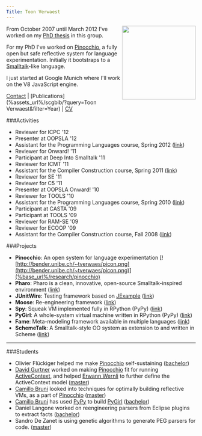 ```yaml
---
Title: Toon Verwaest
---
```


<span class="passfoto" style="float: right"><img src="http://www.iam.unibe.ch/~verwaest/images/firenze.jpg" style="width: 14em"/></span>
From October 2007 until March 2012 I've worked on my [PhD thesis](http://scg.unibe.ch/scgbib?query=Verw12a&display=abstract) in this group.

For my PhD I've worked on [Pinocchio](%base_url%/research/pinocchio), a fully open but safe reflective system for language experimentation. Initially it bootstraps to a [Smalltalk](http://www.pharo-project.org)-like language.

I just started at Google Munich where I'll work on the V8 JavaScript engine.

[Contact](%base_url%/staff/toonverwaest/contact) | [Publications](%assets_url%/scgbib/?query=Toon Verwaest&filter=Year) | [CV](%base_url%/staff/toonverwaest/cv)

###Activities


-  Reviewer for ICPC '12
-  Presenter at OOPSLA '12
-  Assistant for the Programming Languages course, Spring 2012 ([link](%base_url%/teaching/pl))
-  Reviewer for Onward! '11
-  Participant at Deep Into Smalltalk '11
-  Reviewer for ICMT '11
-  Assistant for the Compiler Construction course, Spring 2011 ([link](%base_url%/teaching/archive/cc2011))
-  Reviewer for SE '11
-  Reviewer for C5 '11
-  Presenter at OOPSLA Onward! '10
-  Reviewer for TOOLS '10
-  Assistant for the Programming Languages course, Spring 2010 ([link](%base_url%/teaching/pl))
-  Participant at CASTA '09
-  Participant at TOOLS '09
-  Reviewer for RAM-SE '09
-  Reviewer for ECOOP '09
-  Assistant for the Compiler Construction course, Fall 2008 ([link](%base_url%/teaching/archive/cc2011))

###Projects

-  <b>Pinocchio</b>: An open system for language experimentation [![http://bender.unibe.ch/~tverwaes/picon.png](http://bender.unibe.ch/~tverwaes/picon.png)](%base_url%/research/pinocchio)
-  <b>Pharo</b>: Pharo is a clean, innovative, open-source Smalltalk-inspired environment ([link](http://www.pharo-project.org/))
-  <b>JUnitWire</b>: Testing framework based on [JExample](%base_url%/research/jexample) ([link](%base_url%/wiki/projects/archive/junitwire))
-  <b>Moose</b>: Re-engineering framework ([link](http://moose.unibe.ch))
-  <b>Spy</b>: Squeak VM implemented fully in RPython (PyPy) ([link](%base_url%/wiki/projects/archive/spy))
-  <b>PyGirl</b>: A whole-system virtual machine written in RPython (PyPy) ([link](%base_url%/wiki/projects/archive/pygirl))
-  <b>Fame</b>: Meta-modeling framework available in multiple languages ([link](%base_url%/wiki/projects/archive/fame))
-  <b>SchemeTalk</b>: A Smalltalk-style OO system as extension to and written in Scheme ([link](%base_url%/research/schemetalk))

---
###Students


-  Olivier Flückiger helped me make [Pinocchio](%base_url%/research/pinocchio) self-sustaining ([bachelor](%assets_url%/archive/projects/Flue11a.pdf))
-  [David Gurtner](%base_url%/wiki/alumni/DavidGurtner) worked on making [Pinocchio](%base_url%/research/pinocchio) fit for running [ActiveContext](%base_url%/research/ActiveContext), and helped [Erwann Wernli](%base_url%/staff/ewernli) to further define the ActiveContext model ([master](%assets_url%/archive/masters/Gurt11a.pdf))
-  [Camillo Bruni](%base_url%/wiki/alumni/camillobruni) looked into techniques for optimally building reflective VMs, as a part of [Pinocchio](%base_url%/research/pinocchio) ([master](%assets_url%/archive/masters/Brun11a.pdf))
-  [Camillo Bruni](%base_url%/wiki/alumni/camillobruni) has used [PyPy](http://codespeak.net/pypy/dist/pypy/doc/) to build [PyGirl](%base_url%/wiki/projects/archive/pygirl) ([bachelor](%assets_url%/archive/projects/Brun09b.pdf))
-  Daniel Langone worked on reengineering parsers from Eclipse plugins to extract facts ([bachelor](%assets_url%/archive/projects/Lang09a.pdf))
-  Sandro De Zanet is using genetic algorithms to generate PEG parsers for code. ([master](%assets_url%/archive/masters/DeZa09a.pdf))
